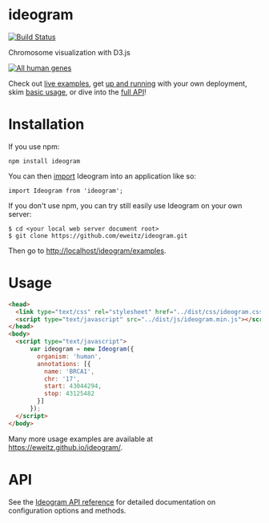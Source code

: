 # ideogram

[![Build Status](https://travis-ci.org/eweitz/ideogram.svg?branch=master)](https://travis-ci.org/eweitz/ideogram)

Chromosome visualization with D3.js

[![All human genes](https://raw.githubusercontent.com/eweitz/ideogram/master/examples/ideogram_histogram_all_human_genes.png)](https://eweitz.github.io/ideogram/annotations_histogram.html)

Check out [live examples](https://eweitz.github.io/ideogram/), get [up and running](#installation) with your own deployment, skim [basic usage](#usage), or dive into the [full API](api.md)!

# Installation

If you use npm:
```
npm install ideogram
```

You can then [import](https://developer.mozilla.org/en-US/docs/Web/JavaScript/Reference/Statements/import) Ideogram into an application like so:
```
import Ideogram from 'ideogram';
```

If you don't use npm, you can try still easily use Ideogram on your own server:
```
$ cd <your local web server document root>
$ git clone https://github.com/eweitz/ideogram.git
```

Then go to [http://localhost/ideogram/examples](http://localhost/ideogram/examples).


# Usage
```html
<head>
  <link type="text/css" rel="stylesheet" href="../dist/css/ideogram.css">
  <script type="text/javascript" src="../dist/js/ideogram.min.js"></script>
</head>
<body>
  <script type="text/javascript">
      var ideogram = new Ideogram({
        organism: 'human',
        annotations: [{
          name: 'BRCA1',
          chr: '17',
          start: 43044294,
          stop: 43125482
        }]
      });
  </script>
</body>
```

Many more usage examples are available at https://eweitz.github.io/ideogram/.

# API

See the [Ideogram API reference](api.md) for detailed documentation on configuration options and methods.
